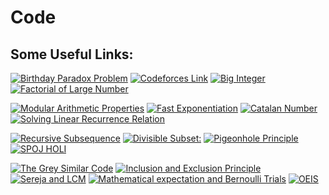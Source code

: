 # Code
## Some Useful Links:

[![Birthday Paradox Problem](https://img.shields.io/badge/CP-Birthday%20Paradox%20Problem-brightgreen)](https://www.geeksforgeeks.org/birthday-paradox/)
[![Codeforces Link](https://img.shields.io/badge/CP-Codeforces%20Link-green)](https://codeforces.com/problemset?tags=math,brute%20force)
[![Big Integer](https://img.shields.io/badge/CP-BigInteger-yellowgreen)](https://www.geeksforgeeks.org/biginteger-class-in-java/)
[![Factorial of Large Number](https://img.shields.io/badge/CP-Factorial%20of%20Large%20Number%3A-yellow)](https://practice.geeksforgeeks.org/problems/factorials-of-large-numbers/0)

[![Modular Arithmetic Properties](https://img.shields.io/badge/CP-Modular%20Arithmetic%20Properties-orange)](http://theoryofprogramming.com/2014/12/24/modular-arithmetic-properties/)
[![Fast Exponentiation](https://img.shields.io/badge/CP-Fast%20Exponentiation-red)](https://www.geeksforgeeks.org/modular-exponentiation-power-in-modular-arithmetic/)
[![Catalan Number](https://img.shields.io/badge/CP-Catalan%20Number-lightgrey)](https://www.geeksforgeeks.org/program-nth-catalan-number/)
[![Solving Linear Recurrence Relation](https://img.shields.io/badge/CP-Solving%20Linear%20Recurrence%20Relation-blue)](https://www.hackerearth.com/practice/notes/solving-linear-recurrence-relation/)

[![Recursive Subsequence](https://img.shields.io/badge/CP-Recursive%20Subsequence-orange)](https://www.spoj.com/problems/SEQ/)
[![Divisible Subset:](https://img.shields.io/badge/CP-Divisible%20Subset%3A-yellowgreen)](https://www.codechef.com/problems/DIVSUBS/)
[![Pigeonhole Principle](https://img.shields.io/badge/CP-Pigeonhole%20Principle-brightgreen)](https://www.geeksforgeeks.org/discrete-mathematics-the-pigeonhole-principle/)
[![SPOJ HOLI](https://img.shields.io/badge/CP-SPOJ%20HOLI-lightgrey)](https://www.spoj.com/problems/HOLI/)

[![The Grey Similar Code](https://img.shields.io/badge/CP-The%20Grey%20Similar%20Code-green)](https://www.codechef.com/problems/GRAYSC)
[![Inclusion and Exclusion Principle](https://img.shields.io/badge/CP-Inclusion%20and%20Exclusion%20Principle-orange)](https://www.geeksforgeeks.org/inclusion-exclusion-principle-and-programming-applications/)
[![Sereja and LCM](https://img.shields.io/badge/CP-Sereja%20and%20LCM-red)](https://www.codechef.com/problems/SEALCM)
[![Mathematical expectation and Bernoulli Trials](https://img.shields.io/badge/CP-Mathematical%20expectation%20and%20Bernoulli%20Trials-blue)](https://www.codechef.com/wiki/tutorial-expectation)
[![OEIS](https://img.shields.io/badge/CP-OEIS-lightgrey)](http://oeis.org/)





